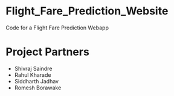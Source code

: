 # Flight_Fare_Prediction_Website
Code for a Flight Fare Prediction Webapp


# Project Partners
- Shivraj Saindre
- Rahul Kharade
- Siddharth Jadhav
- Romesh Borawake
